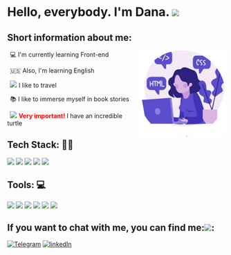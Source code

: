 <h1>Hello, everybody. I'm Dana. <img src="https://media.giphy.com/media/xAqHUL21pMHe0/giphy.gif" width="30"></h1>

**<h2>Short information about me:</h2>**

&thinsp; :computer: I'm currently learning Front-end
<img width="200" height ="200" align="right" src="img/avatar.jpg">

&thinsp; :us: Also, I'm learning English

&thinsp; <img src="https://media.giphy.com/media/LQo5HzZnmZQ74Uc8tI/giphy.gif" width="15"> I like to travel

&thinsp; :books: I like to immerse myself in book stories

&thinsp; <img src="https://media.giphy.com/media/WsjvlTHDdpiqRCIUxx/giphy.gif" width="15"> <span style="color:#FF0000">**Very important!**</span> I have an incredible turtle
<br/>

**<h2>Tech Stack: :woman_technologist:</h2>**

<span><img height="30" src="https://upload.wikimedia.org/wikipedia/commons/thumb/9/99/Unofficial_JavaScript_logo_2.svg/1200px-Unofficial_JavaScript_logo_2.svg.png"></span>
<span><img height="30" src="https://upload.wikimedia.org/wikipedia/commons/thumb/6/61/HTML5_logo_and_wordmark.svg/1200px-HTML5_logo_and_wordmark.svg.png"></span>
<span><img height="30" src="https://ucarecdn.com/f49e8fc4-876f-49ef-934f-89812fc4125e/"></span>
<span><img height="30" src="https://upload.wikimedia.org/wikipedia/commons/thumb/9/96/Sass_Logo_Color.svg/1200px-Sass_Logo_Color.svg.png"></span> 
<span><img height="30" src="https://i.stack.imgur.com/dMXbE.png"></span>

**<h2>Tools: :computer:</h2>**

<span><img height="30" src="https://upload.wikimedia.org/wikipedia/commons/thumb/9/9a/Visual_Studio_Code_1.35_icon.svg/1024px-Visual_Studio_Code_1.35_icon.svg.png"></span>
<span><img height="30" src="https://lumpics.ru/wp-content/uploads/2017/11/Programma-SublimeText.png"></span>
<span><img height="30" src="https://techcrunch.com/wp-content/uploads/2010/07/github-logo.png?w=512"></span>
<span><img height="30" src="https://upload.wikimedia.org/wikipedia/commons/a/ad/Figma-1-logo.png"></span> 
<span><img height="30" src="https://www.macupdate.com/images/icons512/58650.png"></span>
<span><img height="30" src="https://cdn.pixabay.com/photo/2017/01/31/15/33/linux-2025130_960_720.png"></span>
<h2>If you want to chat with me, you can find me:<img src="https://media.giphy.com/media/J5G9LaVDOHjPXWiPpM/giphy.gif" width="30">:</h2>

[![Telegram](https://img.shields.io/badge/-Telegram-282928?style=for-the-badge&logo=Telegram&labelColor=D4D5D7)](https://t.me/DanaDov)
[![linkedIn](https://img.shields.io/badge/-linkedIn-282928?style=for-the-badge&logo=linkedIn&labelColor=D4D5D7&logoColor=4CA0F4)](https://www.linkedin.com/in/bohdana-dovzhenko-3081b91b3/)

